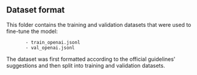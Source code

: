 ## Dataset format
This folder contains the training and validation datasets that were used to fine-tune the model:

           - train_openai.jsonl
           - val_openai.jsonl
            
The dataset was first formatted according to the official guidelines' suggestions and then split into training and validation datasets.
